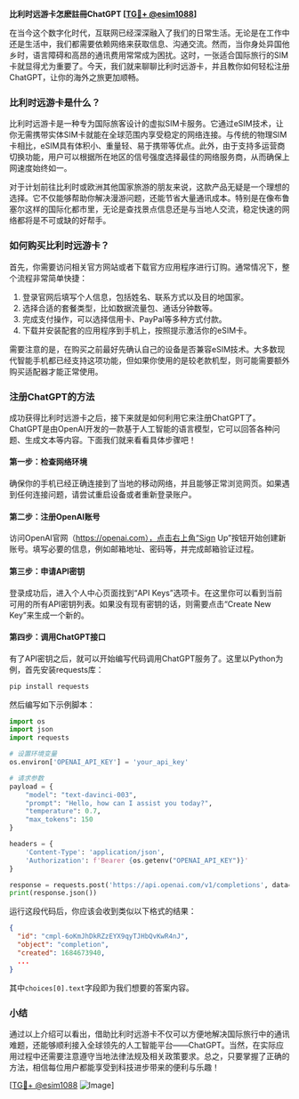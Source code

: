 **比利时远游卡怎麽註冊ChatGPT [[TG💪+ @esim1088](https://t.me/s/esim1088)]**

在当今这个数字化时代，互联网已经深深融入了我们的日常生活。无论是在工作中还是生活中，我们都需要依赖网络来获取信息、沟通交流。然而，当你身处异国他乡时，语言障碍和高昂的通讯费用常常成为困扰。这时，一张适合国际旅行的SIM卡就显得尤为重要了。今天，我们就来聊聊比利时远游卡，并且教你如何轻松注册ChatGPT，让你的海外之旅更加顺畅。

### 比利时远游卡是什么？

比利时远游卡是一种专为国际旅客设计的虚拟SIM卡服务。它通过eSIM技术，让你无需携带实体SIM卡就能在全球范围内享受稳定的网络连接。与传统的物理SIM卡相比，eSIM具有体积小、重量轻、易于携带等优点。此外，由于支持多运营商切换功能，用户可以根据所在地区的信号强度选择最佳的网络服务商，从而确保上网速度始终如一。

对于计划前往比利时或欧洲其他国家旅游的朋友来说，这款产品无疑是一个理想的选择。它不仅能够帮助你解决漫游问题，还能节省大量通讯成本。特别是在像布鲁塞尔这样的国际化都市里，无论是查找景点信息还是与当地人交流，稳定快速的网络都将是不可或缺的好帮手。

### 如何购买比利时远游卡？

首先，你需要访问相关官方网站或者下载官方应用程序进行订购。通常情况下，整个流程非常简单快捷：

1. 登录官网后填写个人信息，包括姓名、联系方式以及目的地国家。
2. 选择合适的套餐类型，比如数据流量包、通话分钟数等。
3. 完成支付操作，可以选择信用卡、PayPal等多种方式付款。
4. 下载并安装配套的应用程序到手机上，按照提示激活你的eSIM卡。

需要注意的是，在购买之前最好先确认自己的设备是否兼容eSIM技术。大多数现代智能手机都已经支持这项功能，但如果你使用的是较老款机型，则可能需要额外购买适配器才能正常使用。

### 注册ChatGPT的方法

成功获得比利时远游卡之后，接下来就是如何利用它来注册ChatGPT了。ChatGPT是由OpenAI开发的一款基于人工智能的语言模型，它可以回答各种问题、生成文本等内容。下面我们就来看看具体步骤吧！

#### 第一步：检查网络环境
确保你的手机已经正确连接到了当地的移动网络，并且能够正常浏览网页。如果遇到任何连接问题，请尝试重启设备或者重新登录账户。

#### 第二步：注册OpenAI账号
访问OpenAI官网（https://openai.com），点击右上角“Sign Up”按钮开始创建新账号。填写必要的信息，例如邮箱地址、密码等，并完成邮箱验证过程。

#### 第三步：申请API密钥
登录成功后，进入个人中心页面找到“API Keys”选项卡。在这里你可以看到当前可用的所有API密钥列表。如果没有现有密钥的话，则需要点击“Create New Key”来生成一个新的。

#### 第四步：调用ChatGPT接口
有了API密钥之后，就可以开始编写代码调用ChatGPT服务了。这里以Python为例，首先安装requests库：

```bash
pip install requests
```

然后编写如下示例脚本：

```python
import os
import json
import requests

# 设置环境变量
os.environ['OPENAI_API_KEY'] = 'your_api_key'

# 请求参数
payload = {
    "model": "text-davinci-003",
    "prompt": "Hello, how can I assist you today?",
    "temperature": 0.7,
    "max_tokens": 150
}

headers = {
    'Content-Type': 'application/json',
    'Authorization': f'Bearer {os.getenv("OPENAI_API_KEY")}'
}

response = requests.post('https://api.openai.com/v1/completions', data=json.dumps(payload), headers=headers)
print(response.json())
```

运行这段代码后，你应该会收到类似以下格式的结果：

```json
{
  "id": "cmpl-6oKmJhDkRZzEYX9qyTJHbQvKwR4nJ",
  "object": "completion",
  "created": 1684673940,
  ...
}
```

其中`choices[0].text`字段即为我们想要的答案内容。

### 小结

通过以上介绍可以看出，借助比利时远游卡不仅可以方便地解决国际旅行中的通讯难题，还能够顺利接入全球领先的人工智能平台——ChatGPT。当然，在实际应用过程中还需要注意遵守当地法律法规及相关政策要求。总之，只要掌握了正确的方法，相信每位用户都能享受到科技进步带来的便利与乐趣！

[[TG💪+ @esim1088](https://t.me/s/esim1088) ![Image](https://i.postimg.cc/4NQfJmqS/Snipaste-2025-05-13-00-14-12.png)]